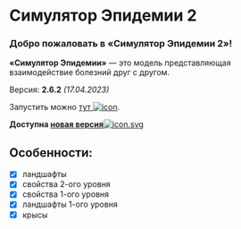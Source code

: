 # Симулятор Эпидемии 2
### **Добро пожаловать в «Симулятор Эпидемии 2»!**
**«Симулятор Эпидемии»** — это модель представляющая взаимодействие болезний друг с другом.

Версия: **2.6.2** *(17.04.2023)*

Запустить можно [тут ![icon](https://megospc.github.io/epidemic_simulator/assets/icon.svg "icon.svg")](https://megospc.github.io/epidemic_simulator_2 "GitHub Pages").

**Доступна [новая версия](https://github.com/Megospc/epidemic_simulator_3 "GitHub")**[![](https://megospc.github.io/epidemic_simulator/assets/icon.svg "icon.svg")](https://megospc.github.io/epidemic_simulator_3 "GitHub Pages")

## Особенности:
- [x] ландшафты
- [x] свойства 2-ого уровня
- [x] свойства 1-ого уровня
- [x] ландшафты 1-ого уровня
- [x] крысы